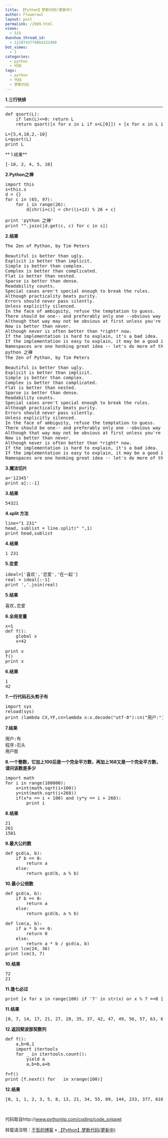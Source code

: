 ```yaml
---
title: 【Python】梦断代码(更新中)
author: Flowerowl
layout: post
permalink: /2989.html
views:
  - 515
duoshuo_thread_id:
  - 1220743779864322490
bot_views:
  - 1
categories:
  - python
  - 代码
tags:
  - python
  - 代码
  - 梦断代码
---
```

**1.三行快排**  
****

<pre class="brush:applescript">def qsort(L):
    if len(L)&lt;=0: return L
    return qsort([x for x in L if x&lt;L[0]]) + [x for x in L if x==L[0]] + qsort([x for x in L if x&gt;L[0]])

L=[5,4,10,2,-10]
L=qsort(L)
print L</pre>

** 1.结果**

<pre class="brush:applescript">[-10, 2, 4, 5, 10]</pre>

**2.Python之禅**

<pre class="brush:applescript">import this
s=this.s
d = {}
for c in (65, 97):
    for i in range(26):
        d[chr(i+c)] = chr((i+13) % 26 + c)

print 'python 之禅' 
print "".join([d.get(c, c) for c in s])</pre>

**2.结果**

<pre class="brush:applescript">The Zen of Python, by Tim Peters

Beautiful is better than ugly.
Explicit is better than implicit.
Simple is better than complex.
Complex is better than complicated.
Flat is better than nested.
Sparse is better than dense.
Readability counts.
Special cases aren't special enough to break the rules.
Although practicality beats purity.
Errors should never pass silently.
Unless explicitly silenced.
In the face of ambiguity, refuse the temptation to guess.
There should be one-- and preferably only one --obvious way to do it.
Although that way may not be obvious at first unless you're Dutch.
Now is better than never.
Although never is often better than *right* now.
If the implementation is hard to explain, it's a bad idea.
If the implementation is easy to explain, it may be a good idea.
Namespaces are one honking great idea -- let's do more of those!
python 之禅
The Zen of Python, by Tim Peters

Beautiful is better than ugly.
Explicit is better than implicit.
Simple is better than complex.
Complex is better than complicated.
Flat is better than nested.
Sparse is better than dense.
Readability counts.
Special cases aren't special enough to break the rules.
Although practicality beats purity.
Errors should never pass silently.
Unless explicitly silenced.
In the face of ambiguity, refuse the temptation to guess.
There should be one-- and preferably only one --obvious way to do it.
Although that way may not be obvious at first unless you're Dutch.
Now is better than never.
Although never is often better than *right* now.
If the implementation is hard to explain, it's a bad idea.
If the implementation is easy to explain, it may be a good idea.
Namespaces are one honking great idea -- let's do more of those!</pre>

**3.魔法切片**

<pre class="brush:applescript">a='12345'
print a[::-1]</pre>

**3.结果**

<pre class="brush:applescript">54321</pre>

**4.split 方法**

<pre class="brush:applescript">line="1 231"
head, sublist = line.split(" ",1)
print head,sublist</pre>

**4.结果**

<pre class="brush:applescript">1 231</pre>

**5.恋爱**

<pre class="brush:applescript">ideal=['喜欢','恋爱','在一起']
real = ideal[:-1]
print ','.join(real)</pre>

**5.结果**

<pre class="brush:applescript">喜欢,恋爱</pre>

**6.全局变量**

<pre class="brush:applescript">x=1
def f():
    global x
    x=42

print x
f()
print x</pre>

**6.结果**

<pre class="brush:applescript">1
42</pre>

**7.一行代码石头剪子布**

<pre class="brush:applescript">import sys
reload(sys)
print (lambda CX,YF,cn=lambda x:x.decode("utf-8"):cn("用户:")+[cn("石头"),cn("剪刀"),cn("布")][YF]+"\n"+cn("程序:")+[cn("石头"),cn("剪刀"),cn("布")][CX]+"\n"+[cn("平局"),cn("用户胜"),cn("程序胜")][(CX-YF+4)%3-1])(__import__('random').randint(0,2),(lambda Y,cn=lambda x:x.decode("utf-8"):[cn("石头"),cn("剪刀"),cn("布")].index(Y[1]))(__import__('sys').setdefaultencoding('utf-8') or ("用户输入：","布")))</pre>

**7.结果**

<pre class="brush:applescript">用户:布
程序:石头
用户胜</pre>

**8.一个整数，它加上100后是一个完全平方数，再加上168又是一个完全平方数，请问该数是多少**

<pre class="brush:applescript">import math
for i in range(100000): 
    x=int(math.sqrt(i+100))
    y=int(math.sqrt(i+268))
    if(x*x == i + 100) and (y*y == i + 268):
        print i</pre>

**8.结果**

<pre class="brush:applescript">21
261
1581</pre>

**9.最大公约数**

<pre class="brush:applescript">def gcd(a, b):
    if b == 0:
        return a
    else:
        return gcd(b, a % b)</pre>

**10.最小公倍数**

<pre class="brush:applescript">def gcd(a, b):
    if b == 0:
        return a
    else:
        return gcd(b, a % b)

def lcm(a, b):
    if a * b == 0:
        return 0
    else:
        return a * b / gcd(a, b)
print lcm(24, 36)
print lcm(3, 7)</pre>

**10.结果**

<pre class="brush:applescript">72
21</pre>

**11.逢七必过**

<pre class="brush:applescript">print [x for x in range(100) if '7' in str(x) or x % 7 ==0 ]</pre>

**11.结果**

<pre class="brush:applescript">[0, 7, 14, 17, 21, 27, 28, 35, 37, 42, 47, 49, 56, 57, 63, 67, 70, 71, 72, 73, 74, 75, 76, 77, 78, 79, 84, 87, 91, 97, 98]</pre>

**12.返回斐波那契数列**

<pre class="brush:applescript">def f():
    a,b=0,1
    import itertools
    for _ in itertools.count():
        yield a
        a,b=b,a+b
        
f=f()
print [f.next() for _ in xrange(100)]</pre>

**12.结果**

<pre class="brush:applescript">[0, 1, 1, 2, 3, 5, 8, 13, 21, 34, 55, 89, 144, 233, 377, 610, 987, 1597, 2584, 4181, 6765, 10946, 17711, 28657, 46368, 75025, 121393, 196418, 317811, 514229, 832040, 1346269, 2178309, 3524578, 5702887, 9227465, 14930352, 24157817, 39088169, 63245986, 102334155, 165580141, 267914296, 433494437, 701408733, 1134903170, 1836311903, 2971215073, 4807526976, 7778742049, 12586269025, 20365011074, 32951280099, 53316291173, 86267571272, 139583862445, 225851433717, 365435296162, 591286729879, 956722026041, 1548008755920, 2504730781961, 4052739537881, 6557470319842, 10610209857723, 17167680177565, 27777890035288, 44945570212853, 72723460248141, 117669030460994, 190392490709135, 308061521170129, 498454011879264, 806515533049393, 1304969544928657, 2111485077978050, 3416454622906707, 5527939700884757, 8944394323791464, 14472334024676221, 23416728348467685, 37889062373143906, 61305790721611591, 99194853094755497, 160500643816367088, 259695496911122585, 420196140727489673, 679891637638612258, 1100087778366101931, 1779979416004714189, 2880067194370816120, 4660046610375530309, 7540113804746346429, 12200160415121876738L, 19740274219868223167L, 31940434634990099905L, 51680708854858323072L, 83621143489848422977L, 135301852344706746049L, 218922995834555169026L]</pre>

&nbsp;

代码取自http://www.pythontip.com/coding/code_snippet

转载请注明：[于哲的博客][1] &raquo; [【Python】梦断代码(更新中)][2]

 [1]: http://lazynight.me
 [2]: http://lazynight.me/2989.html